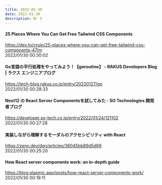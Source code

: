 ```yaml
---
title: 2022-01-30
date: 2022-01-30
description: B! 5
---
```


#### 25 Places Where You Can Get Free Tailwind CSS Components
https://dev.to/cruip/25-places-where-you-can-get-free-tailwind-css-components-47lm<br>
2022/01/30 00:30:02<br>


#### Go言語の平行処理をやってみよう！【goroutine】 - RAKUS Developers Blog | ラクス エンジニアブログ
https://tech-blog.rakus.co.jp/entry/20220127/go<br>
2022/01/30 00:28:33<br>


#### Next12 の React Server Componentsを試してみた - SO Technologies 開発者ブログ
https://developer.so-tech.co.jp/entry/2022/01/24/121102<br>
2022/01/30 00:27:28<br>


#### 実装しながら理解するモーダルのアクセシビリティ with React
https://zenn.dev/dqn/articles/36045bb89d5d69<br>
2022/01/30 00:25:20<br>


#### How React server components work: an in-depth guide
https://blog.plasmic.app/posts/how-react-server-components-work/<br>
2022/01/30 00:19:11<br>


